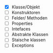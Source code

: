 -[x] Klasse/Objekt 
-[ ] Konstruktoren 
-[ ] Felder/ Methoden
-[ ] Properties
-[ ] Intefaces
-[ ] Abstrakte Klassen
-[ ] Staische klassen
-[ ] Exceptions 
